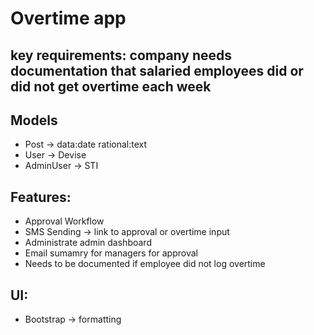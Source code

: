 # Overtime app

## key requirements: company needs documentation that salaried employees did or did not get overtime each week

## Models
- Post -> data:date rational:text
- User -> Devise
- AdminUser -> STI

## Features:
- Approval Workflow
- SMS Sending -> link to approval or overtime input
- Administrate admin dashboard
- Email sumamry for managers for approval
- Needs to be documented if employee did not log overtime

## UI:
- Bootstrap -> formatting
